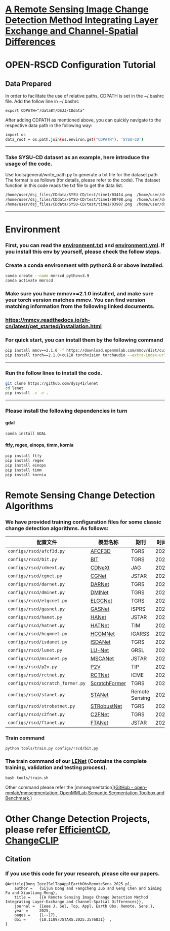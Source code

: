 # [A Remote Sensing Image Change Detection Method Integrating Layer Exchange and Channel-Spatial Differences](https://ieeexplore.ieee.org/document/11024553)
# OPEN-RSCD Configuration Tutorial

## Data Prepared

In order to facilitate the use of relative paths, CDPATH is set in the ~/.bashrc file. Add the follow line in ~/.bashrc

```
export CDPATH="/data8T/DSJJ/CDdata"
```

After adding CDPATH as mentioned above, you can quickly navigate to the respective data path in the following way:

```bash
import os  
data_root = os.path.join(os.environ.get("CDPATH"), 'SYSU-CD')
```

***

### Take SYSU-CD dataset as an example, here introduce the usage of the code.

Use tools/general/write_path.py to generate a txt file for the dataset path. The format is as follows (for details, please refer to the code). The dataset function in this code reads the txt file to get the data list.

```bash
/home/user/dsj_files/CDdata/SYSU-CD/test/time1/03414.png  /home/user/dsj_files/CDdata/SYSU-CD/test/time2/03414.png  /home/user/dsj_files/CDdata/SYSU-CD/test/label/03414.png
/home/user/dsj_files/CDdata/SYSU-CD/test/time1/00708.png  /home/user/dsj_files/CDdata/SYSU-CD/test/time2/00708.png  /home/user/dsj_files/CDdata/SYSU-CD/test/label/00708.png
/home/user/dsj_files/CDdata/SYSU-CD/test/time1/03907.png  /home/user/dsj_files/CDdata/SYSU-CD/test/time2/03907.png  /home/user/dsj_files/CDdata/SYSU-CD/test/label/03907.png
```

***

# Environment
### First, you can read the [environment.txt](environment.txt) and [environment.yml](environment.yml). If you install this env by yourself, please check the follow steps.

### Create a conda environment with python3.8 or above installed.

```bash
conda create --name mmrscd python=3.9
conda activate mmrscd
```

### Make sure you have mmcv>=2.1.0 installed, and make sure your torch version matches mmcv. You can find version matching information from the following linked documents.

### <https://mmcv.readthedocs.io/zh-cn/latest/get_started/installation.html>

### For quick start, you can install them by the following command

```bash
pip install mmcv==2.1.0 -f https://download.openmmlab.com/mmcv/dist/cu118/torch2.1/index.html
pip install torch==2.1.0+cu118 torchvision torchaudio --extra-index-url https://download.pytorch.org/whl/cu118
```

***

### Run the follow lines to install the code.

```bash
git clone https://github.com/dyzy41/lenet
cd lenet
pip install -v -e .
```

***

### Please install the following dependencies in turn

#### gdal

```bash
conda install GDAL
```

#### ftfy, regex, einops, timm, kornia

```bash
pip install ftfy
pip install regex
pip install einops
pip install timm
pip install kornia
```


# Remote Sensing Change Detection Algorithms

### We have provided training configuration files for some classic change detection algorithms. As follows:


| 配置文件                       | 模型名称                                                 | 期刊          | 时间 |
|--------------------------------|----------------------------------------------------------|---------------|------|
| `configs/rscd/afcf3d.py`       | [AFCF3D](https://ieeexplore.ieee.org/document/10221754)   | TGRS          | 2023 |
| `configs/rscd/bit.py`          | [BIT](https://ieeexplore.ieee.org/document/9491802)       | TGRS          | 2021 |
| `configs/rscd/cdnext.py`       | [CDNeXt](https://www.sciencedirect.com/science/article/pii/S1569843224001213) | JAG         | 2024 |
| `configs/rscd/cgnet.py`        | [CGNet](https://ieeexplore.ieee.org/document/10234560)    | JSTAR         | 2023 |
| `configs/rscd/darnet.py`       | [DARNet](https://ieeexplore.ieee.org/document/9734050)    | TGRS          | 2022 |
| `configs/rscd/dminet.py`       | [DMINet](https://ieeexplore.ieee.org/document/10034787)   | TGRS          | 2023 |
| `configs/rscd/elgcnet.py`      | [ELGCNet](https://ieeexplore.ieee.org/abstract/document/10423067) | TGRS    | 2024 |
| `configs/rscd/gasnet.py`       | [GASNet](https://www.sciencedirect.com/science/article/pii/S0924271623000849) | ISPRS       | 2023 |
| `configs/rscd/hanet.py`        | [HANet](https://ieeexplore.ieee.org/abstract/document/10093022) | JSTAR    | 2023 |
| `configs/rscd/hatnet.py`       | [HATNet](https://ieeexplore.ieee.org/document/10462583)   | TIM           | 2024 |
| `configs/rscd/hcgmnet.py`      | [HCGMNet](https://ieeexplore.ieee.org/document/10283341)  | IGARSS        | 2023 |
| `configs/rscd/isdanet.py`      | [ISDANet](https://ieeexplore.ieee.org/document/10879780)  | TGRS          | 2025 |
| `configs/rscd/lunet.py`        | [LU-Net](https://ieeexplore.ieee.org/document/9301184)    | GRSL          | 2020 |
| `configs/rscd/mscanet.py`      | [MSCANet](https://ieeexplore.ieee.org/document/9780164)   | JSTAR         | 2022 |
| `configs/rscd/p2v.py`          | [P2V](https://ieeexplore.ieee.org/document/9975266)       | TIP           | 2022 |
| `configs/rscd/rctnet.py`       | [RCTNet](https://ieeexplore.ieee.org/document/10687791)   | ICME          | 2024 |
| `configs/rscd/scratch_former.py` | [ScratchFormer](https://ieeexplore.ieee.org/document/10489990) | TGRS    | 2024 |
| `configs/rscd/stanet.py`       | [STANet](https://www.mdpi.com/2072-4292/12/10/1662)       | Remote Sensing| 2020 |
| `configs/rscd/strobstnet.py`   | [STRobustNet](https://ieeexplore.ieee.org/document/10879578) | TGRS      | 2025 |
| `configs/rscd/c2fnet.py`       | [C2FNet](https://ieeexplore.ieee.org/document/10445496)   | TGRS          | 2024 |
| `configs/rscd/ftanet.py`       | [FTANet](https://ieeexplore.ieee.org/abstract/document/10824909)   | JSTAR          | 2025 |


### Train command

```
python tools/train.py configs/rscd/bit.py
```

### The train command of our [LENet](https://ieeexplore.ieee.org/document/11024553) (Contains the complete training, validation and testing process).
```
bash tools/train.sh
```


Other command please refer the [mmsegmentation]([GitHub - open-mmlab/mmsegmentation: OpenMMLab Semantic Segmentation Toolbox and Benchmark.](https://github.com/open-mmlab/mmsegmentation))

# Other Change Detection Projects, please refer [EfficientCD](https://github.com/dyzy41/mmrscd), [ChangeCLIP](https://github.com/dyzy41/ChangeCLIP)

## Citation 

###  If you use this code for your research, please cite our papers.  

```
@Article{Dong_IeeeJSelTopApplEarthObsRemoteSens_2025_p1,
    author =   {Sijun Dong and Fangcheng Zuo and Geng Chen and Siming Fu and Xiaoliang Meng},
    title =    {{A Remote Sensing Image Change Detection Method Integrating Layer-Exchange and Channel-Spatial Differences}},
    journal =  {Ieee J. Sel, Top, Appl, Earth Obs. Remote. Sens.},
    year =     2025,
    pages =    {1--17},
    doi =      {10.1109/JSTARS.2025.3576831}  ,
}
```